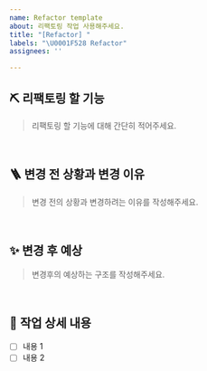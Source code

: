 ```yaml
---
name: Refactor template
about: 리팩토링 작업 사용해주세요.
title: "[Refactor] "
labels: "\U0001F528 Refactor"
assignees: ''

---
```


## ⛏️ 리팩토링 할 기능
> 리팩토링 할 기능에 대해 간단히 적어주세요.  

<br>

## 🪜 변경 전 상황과 변경 이유
> 변경 전의 상황과 변경하려는 이유를 작성해주세요.  

<br>

## ✨ 변경 후 예상
> 변경후의 예상하는 구조를 작성해주세요.  

<br>

## 📝 작업 상세 내용
<!-- 리팩토링에 필요한 체크리스트가 있다면 작성해주세요. -->
- [ ] 내용 1
- [ ] 내용 2

<br>
